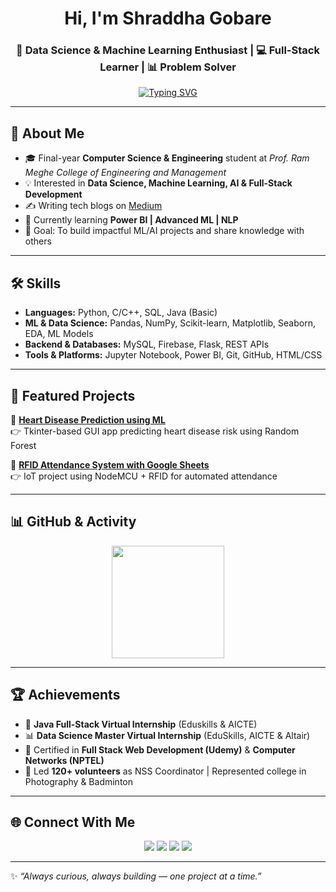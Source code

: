 <!-- Banner / Typing Animation -->
<h1 align="center">
  Hi, I'm Shraddha Gobare  
</h1>
<h3 align="center">
  🚀 Data Science & Machine Learning Enthusiast | 💻 Full-Stack Learner | 📊 Problem Solver
</h3>

<!-- Typing Animation -->
<p align="center">
  <a href="https://git.io/typing-svg">
    <img src="https://readme-typing-svg.herokuapp.com?font=Fira+Code&pause=1000&color=36BCF7&center=true&vCenter=true&width=600&lines=Final+Year+CSE+Student;Passionate+about+AI+%26+Data+Science;Always+Learning+New+Tech;Open+to+Collaborations+%26+Internships" alt="Typing SVG" />
  </a>
</p>

---

## 🚀 About Me
- 🎓 Final-year **Computer Science & Engineering** student at *Prof. Ram Meghe College of Engineering and Management*  
- 💡 Interested in **Data Science, Machine Learning, AI & Full-Stack Development**  
- ✍️ Writing tech blogs on [Medium](https://medium.com/@CodewithSugran)  
- 🌱 Currently learning **Power BI | Advanced ML | NLP**  
- 🎯 Goal: To build impactful ML/AI projects and share knowledge with others  

---

## 🛠️ Skills
- **Languages:** Python, C/C++, SQL, Java (Basic)  
- **ML & Data Science:** Pandas, NumPy, Scikit-learn, Matplotlib, Seaborn, EDA, ML Models  
- **Backend & Databases:** MySQL, Firebase, Flask, REST APIs  
- **Tools & Platforms:** Jupyter Notebook, Power BI, Git, GitHub, HTML/CSS  

---

## 📂 Featured Projects
🔹 [**Heart Disease Prediction using ML**](https://github.com/Shraddha-max/Heart-Disease-Prediction)  
👉 Tkinter-based GUI app predicting heart disease risk using Random Forest  

🔹 [**RFID Attendance System with Google Sheets**](https://github.com/Shraddha-max/RFID-Attendance-System-using-Google-Sheets)  
👉 IoT project using NodeMCU + RFID for automated attendance  

---

## 📊 GitHub & Activity
<p align="center">
  <img src="https://github-readme-stats.vercel.app/api/top-langs/?username=Shraddha-max&layout=compact&theme=tokyonight" height="180px"/>
</p>

---

## 🏆 Achievements
- 💼 **Java Full-Stack Virtual Internship** (Eduskills & AICTE)  
- 📊 **Data Science Master Virtual Internship** (EduSkills, AICTE & Altair)  
- 📜 Certified in **Full Stack Web Development (Udemy)** & **Computer Networks (NPTEL)**  
- 🌟 Led **120+ volunteers** as NSS Coordinator | Represented college in Photography & Badminton  

---

## 🌐 Connect With Me
<p align="center">
  <a href="https://www.linkedin.com/in/shraddha-gobare"><img src="https://img.shields.io/badge/LinkedIn-0A66C2?style=for-the-badge&logo=linkedin&logoColor=white"></a>
  <a href="https://leetcode.com/u/PBsw3RZWxW/"><img src="https://img.shields.io/badge/LeetCode-FFA116?style=for-the-badge&logo=leetcode&logoColor=white"></a>
  <a href="https://medium.com/@CodewithSugran"><img src="https://img.shields.io/badge/Medium-000000?style=for-the-badge&logo=medium&logoColor=white"></a>
  <a href="mailto:shraddhagobare04@gmail.com"><img src="https://img.shields.io/badge/Gmail-D14836?style=for-the-badge&logo=gmail&logoColor=white"></a>
</p>

---

✨ *“Always curious, always building — one project at a time.”*
